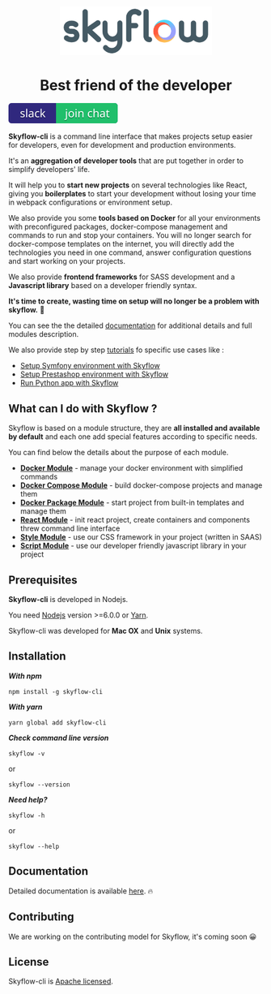 <div align="center">
    <a href="https://skyflow.io/">
        <img width="300" src="extra/images/skyflow.png">
    </a>
</div>

<h1 align="center">Best friend of the developer</h1>

[![Join the chat](extra/images/badge.svg)](https://join.slack.com/t/skyflow-cli/shared_invite/enQtNDg4MDIyODQ3Njg0LWYwMTUxZGM3NmQ3MGJhZTA3MDAzNTcwYWM2MzFjNzZmNzAzOWUxZjQ1YTkwMjVkNzU1NjUyMmM2Yjc1ZDI3NzQ)

**Skyflow-cli** is a command line interface that makes projects setup easier for developers, even for development and production environments.

It's an **aggregation of developer tools** that are put together in order to simplify developers' life. 

It will help you to **start new projects** on several technologies like React, giving you **boilerplates** to start your development without losing your time in webpack configurations or environment setup. 

We also provide you some **tools based on Docker** for all your environments with preconfigured packages, docker-compose management and commands to run and stop your containers. You will no longer search for docker-compose templates on the internet, you will directly add the technologies you need in one command, answer configuration questions and start working on your projects. 

We also provide **frontend frameworks** for SASS development and a **Javascript library** based on a developer friendly syntax. 

**It's time to create, wasting time on setup will no longer be a problem with skyflow.** 🚀

You can see the the detailed [documentation](https://skyflow.io/doc) for additional details and full modules description.

We also provide step by step [tutorials](https://skyflow.io/doc#skyflow-tutorials) fo specific use cases like :

- [Setup Symfony environment with Skyflow](https://skyflow.io/doc#doc-for-tutorials-docker-for-symfony)
- [Setup Prestashop environment with Skyflow](https://skyflow.io/doc#doc-for-tutorials-docker-for-prestashop)
- [Run Python app with Skyflow](https://skyflow.io/doc#doc-for-tutorials-docker-for-python)

## What can I do with Skyflow ?

Skyflow is based on a module structure, they are **all installed and available by default** and each one add special features according to specific needs. 

You can find below the details about the purpose of each module.

- [**Docker Module**](https://skyflow.io/doc#doc-for-docker-module-what-the-point) - manage your docker environment with simplified commands</li>
- [**Docker Compose Module**](https://skyflow.io/doc#doc-for-compose-module-what-the-point) - build docker-compose projects and manage them</li>
- [**Docker Package Module**](https://skyflow.io/doc#doc-for-package-module-what-the-point) - start project from built-in templates and manage them</li>
- [**React Module**](https://skyflow.io/doc#doc-for-react-module-what-the-point) - init react project, create containers and components threw command line interface</li>
- [**Style Module**](https://skyflow.io/doc#doc-for-style-module-what-the-point) - use our CSS framework in your project (written in SAAS)</li>
- [**Script Module**](https://skyflow.io/doc#doc-for-script-module-what-the-point) - use our developer friendly javascript library in your project</li>

## Prerequisites

**Skyflow-cli** is developed in Nodejs. 

You need [Nodejs](https://nodejs.org) version >=6.0.0 or [Yarn](https://yarnpkg.com).

Skyflow-cli was developed for **Mac OX** and **Unix** systems.

## Installation

_**With npm**_

```
npm install -g skyflow-cli
```

_**With yarn**_

```
yarn global add skyflow-cli
```

_**Check command line version**_

```
skyflow -v
```

or 

```
skyflow --version
```

_**Need help?**_

```
skyflow -h
```

or 

```
skyflow --help
```

## Documentation

Detailed documentation is available [here](https://skyflow.io/doc). 🔥

## Contributing

We are working on the contributing model for Skyflow, it's coming soon 😀

## License

Skyflow-cli is [Apache licensed](LICENSE).